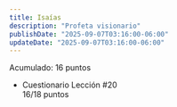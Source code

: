```yaml
---
title: Isaías
description: "Profeta visionario"
publishDate: "2025-09-07T03:16:00-06:00"
updateDate: "2025-09-07T03:16:00-06:00"
---
```


Acumulado: 16 puntos

* Cuestionario Lección #20  
16/18 puntos

